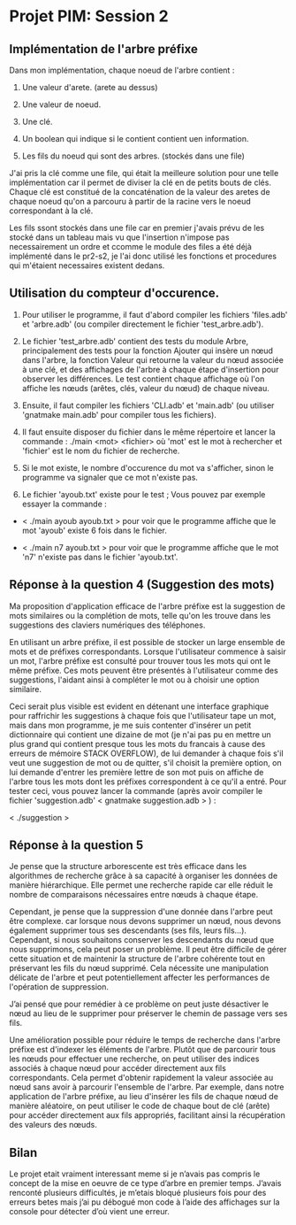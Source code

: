 # Projet PIM: Session 2

## Implémentation de l'arbre préfixe

Dans mon implémentation, chaque noeud de l'arbre contient :

1. Une valeur d'arete. (arete au dessus)

2. Une valeur de noeud.

3. Une clé.

4. Un boolean qui indique si le contient contient uen information.

5. Les fils du noeud qui sont des arbres. (stockés dans une file)

J'ai pris la clé comme une file, qui était la meilleure solution pour une telle implémentation car il permet de diviser la clé en de petits bouts de clés. Chaque clé est constitué de la concaténation de la valeur des aretes de chaque noeud qu'on a parcouru à partir de la racine vers le noeud correspondant à la clé.

Les fils ssont stockés dans une file car en premier j'avais prévu de les stocké dans un tableau mais vu que l'insertion n'impose pas necessairement un ordre et ccomme le module des files a été déjà implémenté dans le pr2-s2, je l'ai donc utilisé les fonctions et procedures qui m'étaient necessaires existent dedans.

## Utilisation du compteur d'occurence.

1. Pour utiliser le programme, il faut d'abord compiler les fichiers 'files.adb' et 'arbre.adb' (ou compiler directement le fichier 'test_arbre.adb').

2. Le fichier 'test_arbre.adb' contient des tests du module Arbre, principalement des tests pour la fonction Ajouter qui insère un nœud dans l'arbre, la fonction Valeur qui retourne la valeur du nœud associée à une clé, et des affichages de l'arbre à chaque étape d'insertion pour observer les différences. Le test contient chaque affichage où l'on affiche les nœuds (arêtes, clés, valeur du nœud) de chaque niveau.

3. Ensuite, il faut compiler les fichiers 'CLI.adb' et 'main.adb' (ou utiliser 'gnatmake main.adb' pour compiler tous les fichiers).

4. Il faut ensuite disposer du fichier dans le même répertoire et lancer la commande :
./main &lt;mot&gt; &lt;fichier&gt;
où 'mot' est le mot à rechercher et 'fichier' est le nom du fichier de recherche.

5. Si le mot existe, le nombre d'occurence du mot va s'afficher, sinon le programme va signaler que ce mot n'existe pas.

6. Le fichier 'ayoub.txt' existe pour le test ; Vous pouvez par exemple essayer la commande :

- &lt; ./main ayoub ayoub.txt &gt; pour voir que le programme affiche que le mot 'ayoub' existe 6 fois dans le fichier.

- &lt; ./main n7 ayoub.txt &gt; pour voir que le programme affiche que le mot 'n7' n'existe pas dans le fichier 'ayoub.txt'.

## Réponse à la question 4 (Suggestion des mots)

Ma proposition d'application efficace de l'arbre préfixe est la suggestion de mots similaires ou la complétion de mots, telle qu'on les trouve dans les suggestions des claviers numériques des téléphones.

En utilisant un arbre préfixe, il est possible de stocker un large ensemble de mots et de préfixes correspondants. Lorsque l'utilisateur commence à saisir un mot, l'arbre préfixe est consulté pour trouver tous les mots qui ont le même préfixe. Ces mots peuvent être présentés à l'utilisateur comme des suggestions, l'aidant ainsi à compléter le mot ou à choisir une option similaire.

Ceci serait plus visible est evident en détenant une interface graphique pour raffrichir les suggestions à chaque fois que l'utilisateur tape un mot, mais dans mon programme, je me suis contenter d'insérer un petit dictionnaire qui contient une dizaine de mot (je n'ai pas pu en mettre un plus grand qui contient presque tous les mots du francais à cause des erreurs de mémoire STACK OVERFLOW), de lui demander à chaque fois s'il veut une suggestion de mot ou de quitter, s'il choisit la première option, on lui demande d'entrer les première lettre de son mot puis on affiche de l'arbre tous les mots dont les préfixes correspondent à ce qu'il a entré. Pour tester ceci, vous pouvez lancer la commande (après avoir compiler le fichier 'suggestion.adb' &lt; gnatmake suggestion.adb &gt; ) :

&lt; ./suggestion &gt;

## Réponse à la question 5

Je pense que la structure arborescente est très efficace dans les algorithmes de recherche grâce à sa capacité à organiser les données de manière hiérarchique. Elle permet une recherche rapide car elle réduit le nombre de comparaisons nécessaires entre nœuds à chaque étape. 

Cependant, je pense que la suppression d'une donnée dans l'arbre peut être complexe. car lorsque nous devons supprimer un nœud, nous devons également supprimer tous ses descendants (ses fils, leurs fils…). Cependant, si nous souhaitons conserver les descendants du nœud que nous supprimons, cela peut poser un problème. Il peut être difficile de gérer cette situation et de maintenir la structure de l'arbre cohérente tout en préservant les fils du nœud supprimé. Cela nécessite une manipulation délicate de l'arbre et peut potentiellement affecter les performances de l'opération de suppression.

J’ai pensé que pour remédier à ce problème on peut juste désactiver le nœud au lieu de le supprimer pour préserver le chemin de passage vers ses fils.

Une amélioration possible pour réduire le temps de recherche dans l'arbre préfixe est d'indexer les éléments de l'arbre. Plutôt que de parcourir tous les nœuds pour effectuer une recherche, on peut utiliser des indices associés à chaque nœud pour accéder directement aux fils correspondants. Cela permet d'obtenir rapidement la valeur associée au nœud sans avoir à parcourir l'ensemble de l'arbre. Par exemple, dans notre application de l'arbre préfixe, au lieu d'insérer les fils de chaque nœud de manière aléatoire, on peut utiliser le code de chaque bout de clé (arête) pour accéder directement aux fils appropriés, facilitant ainsi la récupération des valeurs des nœuds.

## Bilan

Le projet etait vraiment interessant meme si je n’avais pas compris le concept
de la mise en oeuvre de ce type d’arbre en premier temps. J’avais renconté
plusieurs difficultés, je m’etais bloqué plusieurs fois pour des erreurs betes mais
j’ai pu débogué mon code à l’aide des affichages sur la console pour détecter d’où
vient une erreur.
